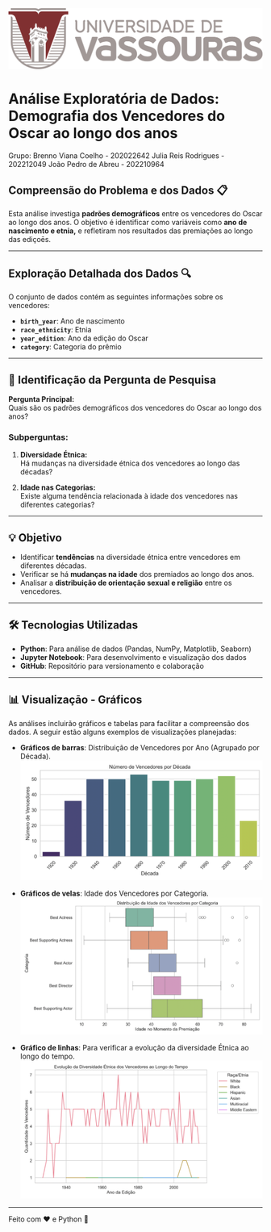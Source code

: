 ![vassouras](image/Horizontal.png)

# Análise Exploratória de Dados: Demografia dos Vencedores do Oscar ao longo dos anos 

Grupo: 
Brenno Viana Coelho - 202022642
Julia Reis Rodrigues - 202212049
João Pedro de Abreu - 202210964

## Compreensão do Problema e dos Dados 📋 

Esta análise investiga **padrões demográficos** entre os vencedores do Oscar ao longo dos anos. O objetivo é identificar como variáveis como **ano de nascimento e etnia,** e  refletiram nos resultados das premiações ao longo das ediçoēs.

---

## Exploração Detalhada dos Dados 🔍 

O conjunto de dados contém as seguintes informações sobre os vencedores:

- **`birth_year`**: Ano de nascimento  
- **`race_ethnicity`**: Etnia  
- **`year_edition`**: Ano da edição do Oscar  
- **`category`**: Categoria do prêmio  

---

## 🎯 Identificação da Pergunta de Pesquisa

**Pergunta Principal:**  
Quais são os padrões demográficos dos vencedores do Oscar ao longo dos anos?

### Subperguntas:

1. **Diversidade Étnica:**  
   Há mudanças na diversidade étnica dos vencedores ao longo das décadas?


2. **Idade nas Categorias:**  
   Existe alguma tendência relacionada à idade dos vencedores nas diferentes categorias?


---

## 💡 Objetivo

- Identificar **tendências** na diversidade étnica entre vencedores em diferentes décadas.
- Verificar se há **mudanças na idade** dos premiados ao longo dos anos.
- Analisar a **distribuição de orientação sexual e religião** entre os vencedores.

---

## 🛠️ Tecnologias Utilizadas

- **Python**: Para análise de dados (Pandas, NumPy, Matplotlib, Seaborn)
- **Jupyter Notebook**: Para desenvolvimento e visualização dos dados
- **GitHub**: Repositório para versionamento e colaboração

---

## 📊 Visualizaçāo - Gráficos

As análises incluirão gráficos e tabelas para facilitar a compreensão dos dados. A seguir estão alguns exemplos de visualizações planejadas:

- **Gráficos de barras**: Distribuição de Vencedores por Ano (Agrupado por Década).
![Gráfico 1](image/graficobrarras.png)

- **Gráficos de velas**: Idade dos Vencedores por Categoria.
![Gráfico 2](image/graficovelas.png)

- **Gráfico de linhas**: Para verificar a evolução da diversidade Étnica ao longo do tempo. 
![Gráfico 3](image/graficolinhas.png)
---

Feito com ❤️ e Python 🐍
